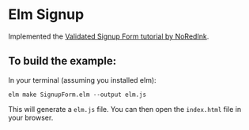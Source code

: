 # Elm Signup

Implemented the [Validated Signup Form tutorial by NoRedInk](http://tech.noredink.com/post/129641182738/building-a-live-validated-signup-form-in-elm).

## To build the example:

In your terminal (assuming you installed elm):

    elm make SignupForm.elm --output elm.js
    

This will generate a `elm.js` file. You can then open the `index.html` file in  your browser.
